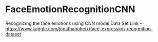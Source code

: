 # FaceEmotionRecognitionCNN
Recognizing the face emotions using CNN model
Data Set Link - https://www.kaggle.com/jonathanoheix/face-expression-recognition-dataset 
